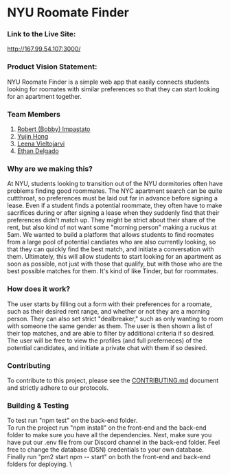 # NYU Roomate Finder

### Link to the Live Site:
http://167.99.54.107:3000/


###  Product Vision Statement:
NYU Roomate Finder is a simple web app that easily connects students looking for roomates with similar preferences so that they can start looking for an apartment together.

### Team Members
1. [Robert (Bobby) Impastato](https://github.com/bobbyimpastato)
2. [Yujin Hong](https://github.com/hongsimmon)
3. [Leena Vieltojarvi](https://github.com/Shadowcat567)
4. [Ethan Delgado](https://github.com/ethan-delgado)

### Why are we making this?
At NYU, students looking to transition out of the NYU dormitories often have problems finding good roommates. The NYC apartment search can be quite cuttthroat, so preferences must be laid out far in advance before signing a lease. Even if a student finds a potential roommate, they often have to make sacrifices during or after signing a lease when they suddenly find that their preferences didn't match up. They might be strict about their share of the rent, but also kind of not want some "morning person" making a ruckus at 5am. We wanted to build a platform that allows students to find roomates from a large pool of potential candiates who are also currently looking, so that they can quickly find the best match, and initiate a conversation with them. Ultimately, this will allow students to start looking for an apartment as soon as possible, not just with those that qualify, but with those who are the best possible matches for them. It's kind of like Tinder, but for roommates.

### How does it work?
The user starts by filling out a form with their preferences for a roomate, such as their desired rent range, and whether or not they are a morning person. They can also set strict "dealbreaker," such as only wanting to room with someone the same gender as them. The user is then shown a list of their top matches, and are able to filter by additional criteria if so desired. The user will be free to view the profiles (and full preferneces) of the potential candidates, and initiate a private chat with them if so desired.

### Contributing
To contribute to this project, please see the [CONTRIBUTING.md](https://github.com/agiledev-students-spring2024/roomate-finder/blob/master/CONTRIBUTING.md) document and strictly adhere to our protocols.

### Building & Testing
To test run "npm test" on the back-end folder. \
To run the project run "npm install" on the front-end and the back-end folder to make sure you have all the dependencies. Next, make sure you have put our .env file from our Discord channel in the back-end folder. Feel free to change the database (DSN) credentials to your own database. Finally run "pm2 start npm -- start" on both the front-end and back-end folders for deploying. \
